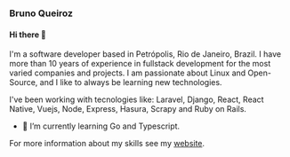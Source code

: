 ### Bruno Queiroz

#### Hi there 🚀

I'm a software developer based in Petrópolis, Rio de Janeiro, Brazil. I have more than 10 years of experience in fullstack development for the most varied companies and projects. I am passionate about Linux and Open-Source, and I like to always be learning new technologies.

I've been working with tecnologies like: Laravel, Django, React, React Native, Vuejs, Node, Express, Hasura, Scrapy and Ruby on Rails.

- 🌱 I’m currently learning Go and Typescript.

For more information about my skills see my [website](https://brunow.me).

<!--
**BrunoMoreno/brunomoreno** is a ✨ _special_ ✨ repository because its `README.md` (this file) appears on your GitHub profile.

Here are some ideas to get you started:

- 🔭 I’m currently working on ...
- 🌱 I’m currently learning ...
- 👯 I’m looking to collaborate on ...
- 🤔 I’m looking for help with ...
- 💬 Ask me about ...
- 📫 How to reach me: ...
- 😄 Pronouns: ...
- ⚡ Fun fact: ...
-->
